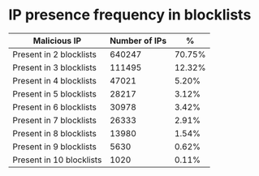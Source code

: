 # IP presence frequency in blocklists
| Malicious IP | Number of IPs | % |
|----|----|----|
| Present in 2 blocklists | 640247 | 70.75% |
| Present in 3 blocklists | 111495 | 12.32% |
| Present in 4 blocklists | 47021 | 5.20% |
| Present in 5 blocklists | 28217 | 3.12% |
| Present in 6 blocklists | 30978 | 3.42% |
| Present in 7 blocklists | 26333 | 2.91% |
| Present in 8 blocklists | 13980 | 1.54% |
| Present in 9 blocklists | 5630 | 0.62% |
| Present in 10 blocklists | 1020 | 0.11% |
